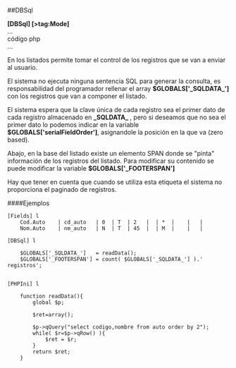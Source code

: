 ##DBSql

**[DBSql] [>tag:Mode]**
<br>...<br>código php<br>...

En los listados permite tomar el control de los registros que se van a enviar al usuario.

El sistema no ejecuta ninguna sentencia SQL para generar la consulta, es responsabilidad del programador rellenar el array **$GLOBALS['\_SQLDATA\_']** con los registros que van a componer el listado.

El sistema espera que la clave única de cada registro sea el primer dato de cada registro almacenado en **\_SQLDATA\_**  , pero si deseamos que no sea el primer dato lo podemos indicar en la variable **$GLOBALS['serialFieldOrder']**, asignandole la posición en la que va (zero based).

Abajo, en la base del listado existe un elemento SPAN donde se "pinta" información de los registros del listado. Para modificar su contenido se puede modificar la variable **$GLOBALS['_FOOTERSPAN']**

Hay que tener en cuenta que cuando se utiliza esta etiqueta el sistema no proporciona el paginado de registros.

####Ejemplos

```
[Fields] l
	Cod.Auto	| cd_auto	| 0  | T  | 2   |  | *  |    |   | 
	Nom.Auto	| nm_auto	| N  | T  | 45  |  | M  |    |   | 

[DBSql] l

	$GLOBALS['_SQLDATA_']   = readData();
	$GLOBALS['_FOOTERSPAN'] = count( $GLOBALS['_SQLDATA_'] ).' registros';


[PHPIni] l

	function readData(){
    	global $p;
        
        $ret=array();
        
        $p->qQuery("select codigo,nombre from auto order by 2");
        while( $r=$p->qRow() ){
        	$ret = $r;
        }
        return $ret;
	}
```
